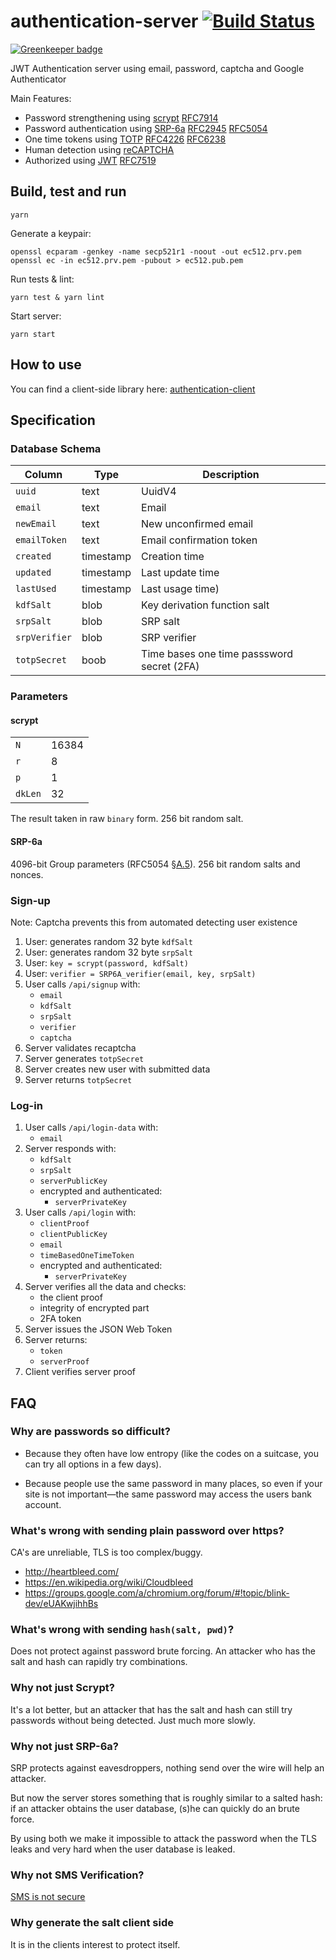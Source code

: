 # authentication-server [![Build Status](https://travis-ci.org/Neufund/authentication-server.svg)](https://travis-ci.org/Neufund/authentication-server)
[![Greenkeeper badge](https://badges.greenkeeper.io/Neufund/authentication-server.svg)](https://greenkeeper.io/)

JWT Authentication server using email, password, captcha and Google Authenticator

Main Features:

* Password strengthening using [scrypt][7] [RFC7914][5]
* Password authentication using [SRP-6a][1] [RFC2945][6] [RFC5054][2]
* One time tokens using [TOTP][11] [RFC4226][8] [RFC6238][3]
* Human detection using [reCAPTCHA][4]
* Authorized using [JWT][9] [RFC7519][10]

[1]: http://srp.stanford.edu/
[2]: https://tools.ietf.org/html/rfc5054
[3]: https://www.ietf.org/rfc/rfc6238.txt
[4]: https://developers.google.com/recaptcha/intro
[5]: https://tools.ietf.org/html/rfc7914
[6]: https://tools.ietf.org/html/rfc2945
[7]: https://www.tarsnap.com/scrypt.html
[8]: https://tools.ietf.org/html/rfc4226
[9]: https://jwt.io/
[10]: https://tools.ietf.org/html/rfc7519
[11]: https://en.wikipedia.org/wiki/Time-based_One-time_Password_Algorithm

## Build, test and run

```
yarn
```

Generate a keypair:
```
openssl ecparam -genkey -name secp521r1 -noout -out ec512.prv.pem
openssl ec -in ec512.prv.pem -pubout > ec512.pub.pem
```

Run tests & lint:
```
yarn test & yarn lint
```

Start server:
```
yarn start
```

## How to use

You can find a client-side library here: [authentication-client](https://github.com/Neufund/authentication-client)


## Specification

### Database Schema

|        Column           |   Type    |                      Description           |
|-------------------------|-----------|--------------------------------------------|
| `uuid`                  | text      | UuidV4                                     |
| `email`                 | text      | Email                                      |
| `newEmail`              | text      | New unconfirmed email                      |
| `emailToken`            | text      | Email confirmation token                   |
| `created`               | timestamp | Creation time                              |
| `updated`               | timestamp | Last update time                           |
| `lastUsed`              | timestamp | Last usage time)                           |
| `kdfSalt`               | blob      | Key derivation function salt               |
| `srpSalt`               | blob      | SRP salt                                   |
| `srpVerifier`           | blob      | SRP verifier                               |
| `totpSecret`            | boob      | Time bases one time passsword secret (2FA) |

### Parameters

#### scrypt

|         |       |
|---------|-------|
| `N`     | 16384 |
| `r`     |     8 |
| `p`     |     1 |
| `dkLen` |    32 |

The result taken in raw `binary` form. 256 bit random salt.

#### SRP-6a

4096-bit Group parameters (RFC5054 [§A.5][rfc5054-18]). 256 bit random salts and nonces.

[rfc5054-18]: https://tools.ietf.org/html/rfc5054#page-18

### Sign-up

Note: Captcha prevents this from automated detecting user existence


1. User: generates random 32 byte `kdfSalt`
2. User: generates random 32 byte `srpSalt`
3. User: `key = scrypt(password, kdfSalt)`
4. User: `verifier = SRP6A_verifier(email, key, srpSalt)`
5. User calls `/api/signup` with:
    * `email`
    * `kdfSalt`
    * `srpSalt`
    * `verifier`
    * `captcha`
6. Server validates recaptcha
7. Server generates `totpSecret`
8. Server creates new user with submitted data
9. Server returns `totpSecret`

### Log-in

1. User calls `/api/login-data` with:
    * `email`
2. Server responds with:
    * `kdfSalt`
    * `srpSalt`
    * `serverPublicKey`
    * encrypted and authenticated:
        * `serverPrivateKey`
3. User calls `/api/login` with:
    * `clientProof`
    * `clientPublicKey`
    * `email`
    * `timeBasedOneTimeToken`
    * encrypted and authenticated:
        * `serverPrivateKey`
4. Server verifies all the data and checks:
    * the client proof
    * integrity of encrypted part
    * 2FA token
5. Server issues the JSON Web Token
6. Server returns:
    * `token`
    * `serverProof`
7. Client verifies server proof

## FAQ

### Why are passwords so difficult?

* Because they often have low entropy (like the codes on a suitcase, you can try all options in a few days).

* Because people use the same password in many places, so even if your site is not important—the same password may access the users bank account.

### What's wrong with sending plain password over https?

CA's are unreliable, TLS is too complex/buggy.

* http://heartbleed.com/
* https://en.wikipedia.org/wiki/Cloudbleed
* https://groups.google.com/a/chromium.org/forum/#!topic/blink-dev/eUAKwjihhBs

### What's wrong with sending `hash(salt, pwd)`?

Does not protect against password brute forcing. An attacker who has the salt and hash can rapidly try combinations.

### Why not just Scrypt?

It's a lot better, but an attacker that has the salt and hash can still try passwords without being detected. Just much more slowly.

### Why not just SRP-6a?

SRP protects against eavesdroppers, nothing send over the wire will help an attacker.

But now the server stores something that is roughly similar to a salted hash: if an attacker obtains the user database, (s)he can quickly do an brute force.

By using both we make it impossible to attack the password when the TLS leaks and very hard when the user database is leaked.

### Why not SMS Verification?

[SMS is not secure][kraken-sms]

[kraken-sms]: http://blog.kraken.com/post/153209105847/security-advisory-mobile-phones

### Why generate the salt client side

It is in the clients interest to protect itself.
